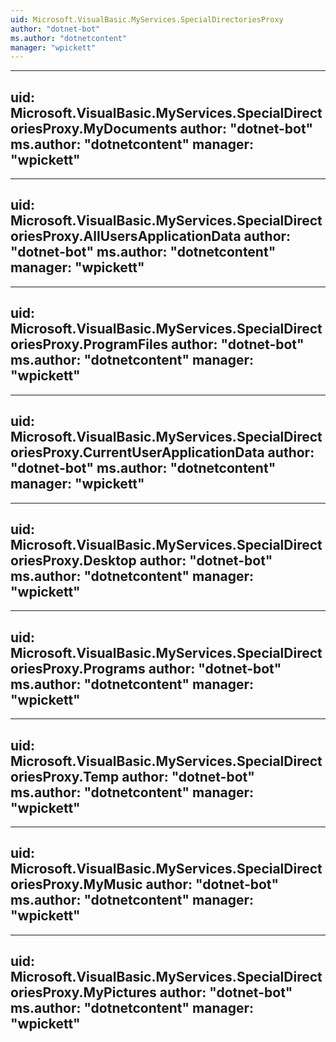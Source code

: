 ```yaml
---
uid: Microsoft.VisualBasic.MyServices.SpecialDirectoriesProxy
author: "dotnet-bot"
ms.author: "dotnetcontent"
manager: "wpickett"
---
```


---
uid: Microsoft.VisualBasic.MyServices.SpecialDirectoriesProxy.MyDocuments
author: "dotnet-bot"
ms.author: "dotnetcontent"
manager: "wpickett"
---

---
uid: Microsoft.VisualBasic.MyServices.SpecialDirectoriesProxy.AllUsersApplicationData
author: "dotnet-bot"
ms.author: "dotnetcontent"
manager: "wpickett"
---

---
uid: Microsoft.VisualBasic.MyServices.SpecialDirectoriesProxy.ProgramFiles
author: "dotnet-bot"
ms.author: "dotnetcontent"
manager: "wpickett"
---

---
uid: Microsoft.VisualBasic.MyServices.SpecialDirectoriesProxy.CurrentUserApplicationData
author: "dotnet-bot"
ms.author: "dotnetcontent"
manager: "wpickett"
---

---
uid: Microsoft.VisualBasic.MyServices.SpecialDirectoriesProxy.Desktop
author: "dotnet-bot"
ms.author: "dotnetcontent"
manager: "wpickett"
---

---
uid: Microsoft.VisualBasic.MyServices.SpecialDirectoriesProxy.Programs
author: "dotnet-bot"
ms.author: "dotnetcontent"
manager: "wpickett"
---

---
uid: Microsoft.VisualBasic.MyServices.SpecialDirectoriesProxy.Temp
author: "dotnet-bot"
ms.author: "dotnetcontent"
manager: "wpickett"
---

---
uid: Microsoft.VisualBasic.MyServices.SpecialDirectoriesProxy.MyMusic
author: "dotnet-bot"
ms.author: "dotnetcontent"
manager: "wpickett"
---

---
uid: Microsoft.VisualBasic.MyServices.SpecialDirectoriesProxy.MyPictures
author: "dotnet-bot"
ms.author: "dotnetcontent"
manager: "wpickett"
---
